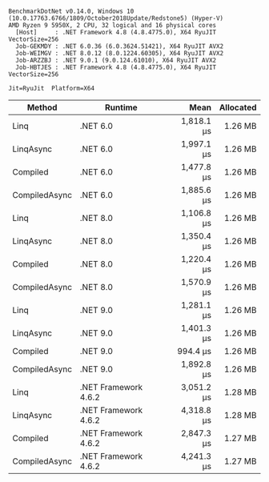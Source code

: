 ```

BenchmarkDotNet v0.14.0, Windows 10 (10.0.17763.6766/1809/October2018Update/Redstone5) (Hyper-V)
AMD Ryzen 9 5950X, 2 CPU, 32 logical and 16 physical cores
  [Host]     : .NET Framework 4.8 (4.8.4775.0), X64 RyuJIT VectorSize=256
  Job-GEKMDY : .NET 6.0.36 (6.0.3624.51421), X64 RyuJIT AVX2
  Job-WEIMGV : .NET 8.0.12 (8.0.1224.60305), X64 RyuJIT AVX2
  Job-ARZZBJ : .NET 9.0.1 (9.0.124.61010), X64 RyuJIT AVX2
  Job-HBTJES : .NET Framework 4.8 (4.8.4775.0), X64 RyuJIT VectorSize=256

Jit=RyuJit  Platform=X64  

```
| Method        | Runtime              | Mean       | Allocated |
|-------------- |--------------------- |-----------:|----------:|
| Linq          | .NET 6.0             | 1,818.1 μs |   1.26 MB |
| LinqAsync     | .NET 6.0             | 1,997.1 μs |   1.26 MB |
| Compiled      | .NET 6.0             | 1,477.8 μs |   1.26 MB |
| CompiledAsync | .NET 6.0             | 1,885.6 μs |   1.26 MB |
| Linq          | .NET 8.0             | 1,106.8 μs |   1.26 MB |
| LinqAsync     | .NET 8.0             | 1,350.4 μs |   1.26 MB |
| Compiled      | .NET 8.0             | 1,220.4 μs |   1.26 MB |
| CompiledAsync | .NET 8.0             | 1,570.9 μs |   1.26 MB |
| Linq          | .NET 9.0             | 1,281.1 μs |   1.26 MB |
| LinqAsync     | .NET 9.0             | 1,401.3 μs |   1.26 MB |
| Compiled      | .NET 9.0             |   994.4 μs |   1.26 MB |
| CompiledAsync | .NET 9.0             | 1,892.8 μs |   1.26 MB |
| Linq          | .NET Framework 4.6.2 | 3,051.2 μs |   1.28 MB |
| LinqAsync     | .NET Framework 4.6.2 | 4,318.8 μs |   1.28 MB |
| Compiled      | .NET Framework 4.6.2 | 2,847.3 μs |   1.27 MB |
| CompiledAsync | .NET Framework 4.6.2 | 4,241.3 μs |   1.27 MB |
